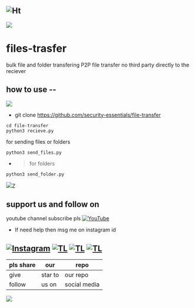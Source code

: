 ![Ht](https://img.shields.io/badge/Made%20by-hackersTech-brightgreen)
---
![](https://user-images.githubusercontent.com/61265099/78818286-19743180-79dd-11ea-84c5-f629f891dd4b.png)

# files-trasfer
bulk file and folder transfering P2P file transfer no third party directly to the reciever
## how to use --
![](https://user-images.githubusercontent.com/61265099/78818286-19743180-79dd-11ea-84c5-f629f891dd4b.png)


- git clone https://github.com/security-essentials/file-transfer
```
cd file-transfer
python3 recieve.py

```
for sending files or folders
```
python3 send_files.py
```

- > for folders

```
python3 send_folder.py
```


![](https://user-images.githubusercontent.com/61265099/78818286-19743180-79dd-11ea-84c5-f629f891dd4b.png)Z
## support us and follow on 
youtube channel subscribe pls
<a href="https://youtube.com/channel/UCEX1r_jZouOOpKY7DiWIR6A"><img title="YouTube" src="https://img.shields.io/badge/YouTube-Hackers Tech-blue?style=for-the-badge&logo=Youtube"></a>

- If need help then msg me on instagram id

[![Instagram](https://img.shields.io/badge/INSTAGRAM-ForHelp-green?style=for-the-badge&logo=instagram)](
https://instagram.com/hackers__tech?utm_medium=copy_link)
[![TL](https://img.shields.io/badge/TELEGRAM-CHANNEL-brightgreen?style=for-the-badge&logo=telegram)](https://t.me/hacker_s_tech)
[![TL](https://img.shields.io/badge/Twitter-account-red?style=for-the-badge&logo=Twitter)](https://twitter.com/HackersTech1?s=09)
[![TL](https://img.shields.io/badge/reddit-account-blueviolet?style=for-the-badge&logo=reddit)](https://twitter.com/HackersTech1?s=09)
--- 
|pls share|our|repo |
|----|----|----|
|give|star to|our repo |
|follow|us on|social media|

![](https://user-images.githubusercontent.com/61265099/78818286-19743180-79dd-11ea-84c5-f629f891dd4b.png)

